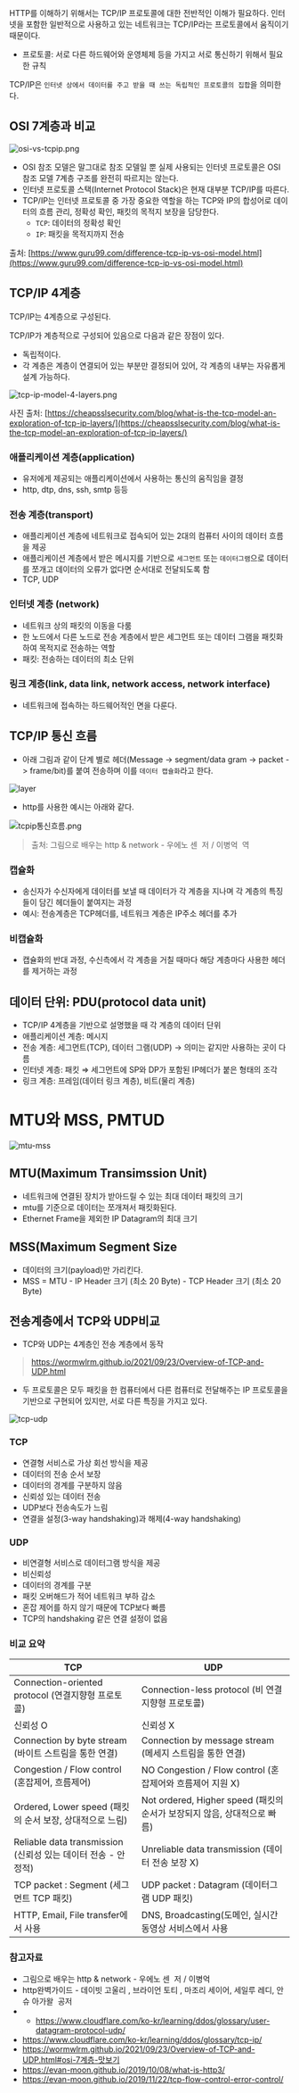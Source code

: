HTTP를 이해하기 위해서는 TCP/IP 프로토콜에 대한 전반적인 이해가 필요하다. 인터넷을 포함한 일반적으로 사용하고 있는 네트워크는 TCP/IP라는 프로토콜에서 움직이기 때문이다.

- 프로토콜: 서로 다른 하드웨어와 운영체제 등을 가지고 서로 통신하기 위해서 필요한 규칙

TCP/IP은 `인터넷 상에서 데이터를 주고 받을 때 쓰는 독립적인 프로토콜의 집합`을 의미한다.

## OSI 7계층과 비교

![osi-vs-tcpip.png](./osi-vs-tcpip.png)

- OSI 참조 모델은 말그대로 참조 모델일 뿐 실제 사용되는 인터넷 프로토콜은 OSI 참조 모델 7계층 구조를 완전히 따르지는 않는다.
- 인터넷 프로토콜 스택(Internet Protocol Stack)은 현재 대부분 TCP/IP를 따른다.
- TCP/IP는 인터넷 프로토콜 중 가장 중요한 역할을 하는 TCP와 IP의 합성어로 데이터의 흐름 관리, 정확성 확인, 패킷의 목적지 보장을 담당한다.
  - `TCP`: 데이터의 정확성 확인
  - `IP`: 패킷을 목적지까지 전송

출처: [https://www.guru99.com/difference-tcp-ip-vs-osi-model.html](https://www.guru99.com/difference-tcp-ip-vs-osi-model.html)

## TCP/IP 4계층

TCP/IP는 4계층으로 구성된다.

TCP/IP가 계층적으로 구성되어 있음으로 다음과 같은 장점이 있다.

- 독립적이다.
- 각 계층은 계층이 연결되어 있는 부분만 결정되어 있어, 각 계층의 내부는 자유롭게 설계 가능하다.

![tcp-ip-model-4-layers.png](./tcp-ip-model-4-layers.png)

사진 출처: [https://cheapsslsecurity.com/blog/what-is-the-tcp-model-an-exploration-of-tcp-ip-layers/](https://cheapsslsecurity.com/blog/what-is-the-tcp-model-an-exploration-of-tcp-ip-layers/)

### 애플리케이션 계층(application)

- 유저에게 제공되는 애플리케이션에서 사용하는 통신의 움직임을 결정
- http, dtp, dns, ssh, smtp 등등

### 전송 계층(transport)

- 애플리케이션 계층에 네트워크로 접속되어 있는 2대의 컴퓨터 사이의 데이터 흐름을 제공
- 애플리케이션 계층에서 받은 메시지를 기반으로 `세그먼트` 또는 `데이터그램`으로 데이터를 쪼개고 데이터의 오류가 없다면 순서대로 전달되도록 함
- TCP, UDP

### 인터넷 계층 (network)

- 네트워크 상의 패킷의 이동을 다룸
- 한 노드에서 다른 노드로 전송 계층에서 받은 세그먼트 또는 데이터 그램을 패킷화하여 목적지로 전송하는 역할
- 패킷: 전송하는 데이터의 최소 단위

### 링크 계층(link, data link, network access, network interface)

- 네트워크에 접속하는 하드웨어적인 면을 다룬다.

## TCP/IP 통신 흐름

- 아래 그림과 같이 단계 별로 헤더(Message -> segment/data gram -> packet -> frame/bit)를 붙여 전송하며 이를 `데이터 캡슐화`라고 한다.

![layer](./layer.png)

- http를 사용한 예시는 아래와 같다.

![tcpip통신흐름.png](./tcpip%ED%86%B5%EC%8B%A0%ED%9D%90%EB%A6%84.png)

> 출처: 그림으로 배우는 http & network - 우에노 센  저 / 이병억  역

### 캡슐화

- 송신자가 수신자에게 데이터를 보낼 때 데이터가 각 계층을 지나며 각 계층의 특징들이 담긴 헤더들이 붙여지는 과정
- 예시: 전송계층은 TCP헤더를, 네트워크 계층은 IP주소 헤더를 추가

### 비캡슐화

- 캡슐화의 반대 과정, 수신측에서 각 계층을 거칠 때마다 해당 계층마다 사용한 헤더를 제거하는 과정

## 데이터 단위: PDU(protocol data unit)

- TCP/IP 4계층을 기반으로 설명했을 때 각 계층의 데이터 단위
- 애플리케이션 계층: 메시지
- 전송 계층: 세그먼트(TCP), 데이터 그램(UDP) → 의미는 같지만 사용하는 곳이 다름
- 인터넷 계층: 패킷 ⇒ 세그먼트에 SP와 DP가 포함된 IP헤더가 붙은 형태의 조각
- 링크 계층: 프레임(데이터 링크 계층), 비트(물리 계층)

# MTU와 MSS, PMTUD

![mtu-mss](mtu-mss.png)

## MTU(Maximum Transimssion Unit)

- 네트워크에 연결된 장치가 받아드릴 수 있는 최대 데이터 패킷의 크기
- mtu를 기준으로 데이터는 쪼개져서 패킷화된다.
- Ethernet Frame을 제외한 IP Datagram의 최대 크기

## MSS(Maximum Segment Size

- 데이터의 크기(payload)만 가리킨다.
- MSS = MTU - IP Header 크기 (최소 20 Byte) - TCP Header 크기 (최소 20 Byte)

## 전송계층에서 TCP와 UDP비교

- TCP와 UDP는 4계층인 전송 계층에서 동작

> https://wormwlrm.github.io/2021/09/23/Overview-of-TCP-and-UDP.html

- 두 프로토콜은 모두 패킷을 한 컴퓨터에서 다른 컴퓨터로 전달해주는 IP 프로토콜을 기반으로 구현되어 있지만, 서로 다른 특징을 가지고 있다.

![tcp-udp](./tcp-udp-compare.png)

### TCP

- 연결형 서비스로 가상 회선 방식을 제공
- 데이터의 전송 순서 보장
- 데이터의 경계를 구분하지 않음
- 신뢰성 있는 데이터 전송
- UDP보다 전송속도가 느림
- 연결을 설정(3-way handshaking)과 해제(4-way handshaking)

### UDP

- 비연결형 서비스로 데이터그램 방식을 제공
- 비신뢰성
- 데이터의 경계를 구분
- 패킷 오버해드가 적어 네트워크 부하 감소
- 혼잡 제어를 하지 않기 때문에 TCP보다 빠름
- TCP의 handshaking 같은 연결 설정이 없음

### 비교 요약

| TCP                                                           | UDP                                                                      |
| ------------------------------------------------------------- | ------------------------------------------------------------------------ |
| Connection-oriented protocol (연결지향형 프로토콜)            | Connection-less protocol (비 연결지향형 프로토콜)                        |
| 신뢰성 O                                                      | 신뢰성 X                                                                 |
| Connection by byte stream (바이트 스트림을 통한 연결)         | Connection by message stream (메세지 스트림을 통한 연결)                 |
| Congestion / Flow control (혼잡제어, 흐름제어)                | NO Congestion / Flow control (혼잡제어와 흐름제어 지원 X)                |
| Ordered, Lower speed (패킷의 순서 보장, 상대적으로 느림)      | Not ordered, Higher speed (패킷의 순서가 보장되지 않음, 상대적으로 빠름) |
| Reliable data transmission (신뢰성 있는 데이터 전송 - 안정적) | Unreliable data transmission (데이터 전송 보장 X)                        |
| TCP packet : Segment (세그먼트 TCP 패킷)                      | UDP packet : Datagram (데이터그램 UDP 패킷)                              |
| HTTP, Email, File transfer에서 사용                           | DNS, Broadcasting(도메인, 실시간 동영상 서비스에서 사용                  |

### 참고자료

- 그림으로 배우는 http & network - 우에노 센  저 / 이병억
- http완벽가이드 - 데이빗 고울리 , 브라이언 토티 , 마조리 세이어, 세일루 레디, 안슈 아가왈  공저
- - https://www.cloudflare.com/ko-kr/learning/ddos/glossary/user-datagram-protocol-udp/
- https://www.cloudflare.com/ko-kr/learning/ddos/glossary/tcp-ip/
- https://wormwlrm.github.io/2021/09/23/Overview-of-TCP-and-UDP.html#osi-7계층-맛보기
- https://evan-moon.github.io/2019/10/08/what-is-http3/
- https://evan-moon.github.io/2019/11/22/tcp-flow-control-error-control/
